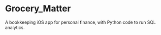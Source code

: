 # Grocery_Matter
A bookkeeping iOS app for personal finance, with Python code to run SQL analytics.
